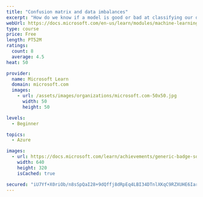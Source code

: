 ```yaml
---
title: "Confusion matrix and data imbalances"
excerpt: "How do we know if a model is good or bad at classifying our data? The way that computers assess model performance sometimes can be difficult for us to comprehend or can over-simplify how the model will behave in the real world. To build models that work in a satisfactory way, we need to find intuitive ways to assess them, and understand how these metrics can bias our view."
webUrl: https://docs.microsoft.com/en-us/learn/modules/machine-learning-confusion-matrix/
type: course
price: Free
length: PT52M
ratings:
  count: 8
  average: 4.5
heat: 50

provider:
  name: Microsoft Learn
  domain: microsoft.com
  images:
    - url: /assets/images/organizations/microsoft.com-50x50.jpg
      width: 50
      height: 50

levels:
  - Beginner

topics:
  - Azure

images:
  - url: https://docs.microsoft.com/learn/achievements/generic-badge-social.png
    width: 640
    height: 320
    isCached: true

secured: "iU7Yf+X0riOb/n8sSpQaI28+9dQffj8dRpEq4LBI34DTnlXKqC9RZXUHE6Iarm2ZPBqFIU8s2GX9FQTKQWWmpcLylYdLH2GCSpFR4rKWdPC3FzkeramTkLuyocNrzOerfvkdYpkgh80pFlHFAcb82kcUV/WgxN/cjaXeCredePF6Migf9ZSp2Q5i9ao7cpwgo6tg/C35hVeLCx1YAYeZMF/o8qN4Wy/RNTTZREVNAJNSRxZmoQkeLkea1zCFqxtlevzM8dq+sycLmXQHJkLucXkeplC1gqmYoqAbTFiqlO1Bv7UVyLNWAfxr6Xin7A11ASzaMycj+bAFxHN8C6rRC/oB5aQnDY0OEDfZeZPLz2Abc+pZiuT6Rd2NUwMckt1On7StbUyzEQX7TJUYqJCcv9ASR8yVc1j0ER67ZxqMYMQ=;5jhjRsq9IKjBY7skY92vRw=="
---
```


